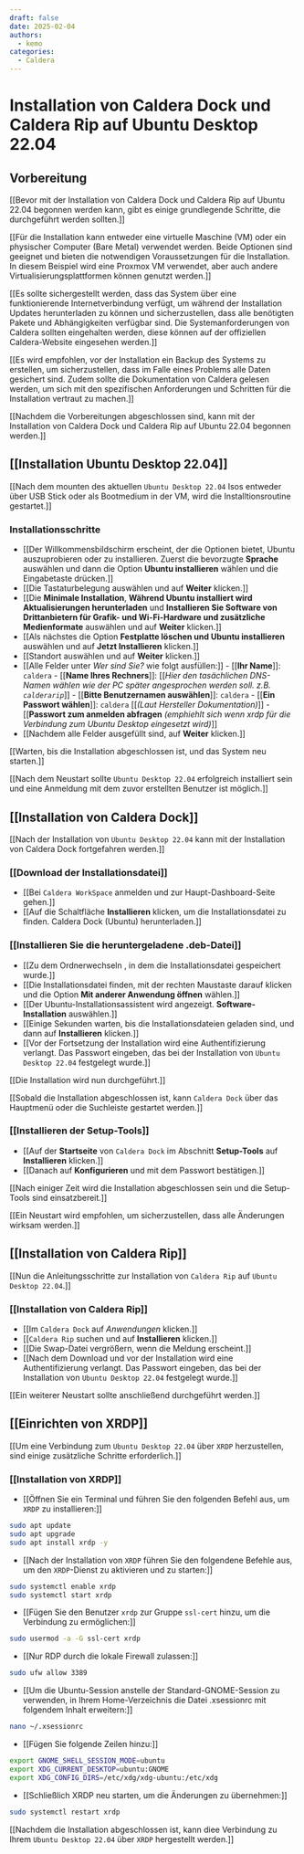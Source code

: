 ```yaml
---
draft: false
date: 2025-02-04
authors:
  - kemo
categories:
  - Caldera
---
```


# Installation von Caldera Dock und Caldera Rip auf Ubuntu Desktop 22.04

## Vorbereitung

[[Bevor mit der Installation von Caldera Dock und Caldera Rip auf Ubuntu 22.04 begonnen werden kann, gibt es einige grundlegende Schritte, die durchgeführt werden sollten.]]

[[Für die Installation kann entweder eine virtuelle Maschine (VM) oder ein physischer Computer (Bare Metal) verwendet werden. Beide Optionen sind geeignet und bieten die notwendigen Voraussetzungen für die Installation. In diesem Beispiel wird eine Proxmox VM verwendet, aber auch andere Virtualisierungsplattformen können genutzt werden.]]

[[Es sollte sichergestellt werden, dass das System über eine funktionierende Internetverbindung verfügt, um während der Installation Updates herunterladen zu können und sicherzustellen, dass alle benötigten Pakete und Abhängigkeiten verfügbar sind. Die Systemanforderungen von Caldera sollten eingehalten werden, diese können auf der offiziellen Caldera-Website eingesehen werden.]]

[[Es wird empfohlen, vor der Installation ein Backup des Systems zu erstellen, um sicherzustellen, dass im Falle eines Problems alle Daten gesichert sind. Zudem sollte die Dokumentation von Caldera gelesen werden, um sich mit den spezifischen Anforderungen und Schritten für die Installation vertraut zu machen.]]

[[Nachdem die Vorbereitungen abgeschlossen sind, kann mit der Installation von Caldera Dock und Caldera Rip auf Ubuntu 22.04 begonnen werden.]]


## [[Installation Ubuntu Desktop 22.04]]

[[Nach dem mounten des aktuellen `Ubuntu Desktop 22.04` Isos entweder über USB Stick oder als Bootmedium in der VM, wird die Installtionsroutine gestartet.]]

### Installationsschritte

- [[Der Willkommensbildschirm erscheint, der die Optionen bietet, Ubuntu auszuprobieren oder zu installieren. Zuerst die bevorzugte **Sprache** auswählen und dann die Option **Ubuntu installieren** wählen und die Eingabetaste drücken.]]
- [[Die Tastaturbelegung auswählen und auf **Weiter** klicken.]]
- [[Die **Minimale Installation**, **Während Ubuntu installiert wird Aktualisierungen herunterladen** und **Installieren Sie Software von Drittanbietern für Grafik- und Wi-Fi-Hardware und zusätzliche Medienformate** auswählen und auf **Weiter** klicken.]]
- [[Als nächstes die Option **Festplatte löschen und Ubuntu installieren** auswählen und auf **Jetzt Installieren** klicken.]]
- [[Standort auswählen und auf **Weiter** klicken.]]
- [[Alle Felder unter *Wer sind Sie?* wie folgt ausfüllen:]]
      - [[**Ihr Name**]]: `caldera`
      - [[**Name Ihres Rechners**]]: [[*Hier den tasächlichen DNS-Namen wählen wie der PC später angesprochen werden soll. z.B. `calderarip`*]]
      - [[**Bitte Benutzernamen auswählen**]]: `caldera`
      - [[**Ein Passwort wählen**]]: `caldera` [[*(Laut Hersteller Dokumentation)*]]
      - [[**Passwort zum anmelden abfragen** *(emphiehlt sich wenn xrdp für die Verbindung zum Ubuntu Desktop eingesetzt wird)*]]
- [[Nachdem alle Felder ausgefüllt sind, auf **Weiter** klicken.]]

[[Warten, bis die Installation abgeschlossen ist, und das System neu starten.]]

[[Nach dem Neustart sollte `Ubuntu Desktop 22.04` erfolgreich installiert sein und eine Anmeldung mit dem zuvor erstellten Benutzer ist möglich.]]

## [[Installation von Caldera Dock]]

[[Nach der Installation von `Ubuntu Desktop 22.04` kann mit der Installation von Caldera Dock fortgefahren werden.]]

### [[Download der Installationsdatei]]

- [[Bei `Caldera WorkSpace` anmelden und zur Haupt-Dashboard-Seite gehen.]]
- [[Auf die Schaltfläche **Installieren** klicken, um die Installationsdatei zu finden. Caldera Dock (Ubuntu) herunterladen.]]

### [[Installieren Sie die heruntergeladene .deb-Datei]]

- [[Zu dem Ordnerwechseln , in dem die Installationsdatei gespeichert wurde.]]
- [[Die Installationsdatei finden, mit der rechten Maustaste darauf klicken und die Option **Mit anderer Anwendung öffnen** wählen.]]
- [[Der Ubuntu-Installationsassistent wird angezeigt. **Software-Installation** auswählen.]]
- [[Einige Sekunden warten, bis die Installationsdateien geladen sind, und dann auf **Installieren** klicken.]]
- [[Vor der Fortsetzung der Installation wird eine Authentifizierung verlangt. Das Passwort eingeben, das bei der Installation von `Ubuntu Desktop 22.04` festgelegt wurde.]]

[[Die Installation wird nun durchgeführt.]]

[[Sobald die Installation abgeschlossen ist, kann `Caldera Dock` über das Hauptmenü oder die Suchleiste gestartet werden.]]

### [[Installieren der Setup-Tools]]

- [[Auf der **Startseite** von `Caldera Dock` im Abschnitt **Setup-Tools** auf **Installieren** klicken.]]
- [[Danach auf **Konfigurieren** und mit dem Passwort bestätigen.]]

[[Nach einiger Zeit wird die Installation abgeschlossen sein und die Setup-Tools sind einsatzbereit.]]

[[Ein Neustart wird empfohlen, um sicherzustellen, dass alle Änderungen wirksam werden.]]

## [[Installation von Caldera Rip]]

[[Nun die Anleitungsschritte zur Installation von `Caldera Rip` auf `Ubuntu Desktop 22.04`.]]

### [[Installation von Caldera Rip]]

- [[Im `Caldera Dock` auf *Anwendungen* klicken.]]
- [[`Caldera Rip` suchen und auf **Installieren** klicken.]]
- [[Die Swap-Datei vergrößern, wenn die Meldung erscheint.]]
- [[Nach dem Download und vor der Installation wird eine Authentifizierung verlangt. Das Passwort eingeben, das bei der Installation von `Ubuntu Desktop 22.04` festgelegt wurde.]]

[[Ein weiterer Neustart sollte anschließend durchgeführt werden.]]

## [[Einrichten von XRDP]]

[[Um eine Verbindung zum `Ubuntu Desktop 22.04` über `XRDP` herzustellen, sind einige zusätzliche Schritte erforderlich.]]

### [[Installation von XRDP]]

- [[Öffnen Sie ein Terminal und führen Sie den folgenden Befehl aus, um `XRDP` zu installieren:]]

```bash
sudo apt update
sudo apt upgrade
sudo apt install xrdp -y
```

- [[Nach der Installation von `XRDP` führen Sie den folgendene Befehle aus, um den `XRDP`-Dienst zu aktivieren und zu starten:]]

```bash
sudo systemctl enable xrdp
sudo systemctl start xrdp
```

- [[Fügen Sie den Benutzer `xrdp` zur Gruppe `ssl-cert` hinzu, um die Verbindung zu ermöglichen:]]

```bash
sudo usermod -a -G ssl-cert xrdp
```

- [[Nur RDP durch die lokale Firewall zulassen:]]

```bash
sudo ufw allow 3389
```

- [[Um die Ubuntu-Session anstelle der Standard-GNOME-Session zu verwenden, in Ihrem Home-Verzeichnis die Datei .xsessionrc mit folgendem Inhalt erweitern:]]
  
```bash
nano ~/.xsessionrc
```
- [[Fügen Sie folgende Zeilen hinzu:]]

```bash
export GNOME_SHELL_SESSION_MODE=ubuntu
export XDG_CURRENT_DESKTOP=ubuntu:GNOME
export XDG_CONFIG_DIRS=/etc/xdg/xdg-ubuntu:/etc/xdg
```

- [[Schließlich XRDP neu starten, um die Änderungen zu übernehmen:]]

```bash	
sudo systemctl restart xrdp
``` 

[[Nachdem die Installation abgeschlossen ist, kann diee Verbindung zu Ihrem `Ubuntu Desktop 22.04` über `XRDP` hergestellt werden.]]